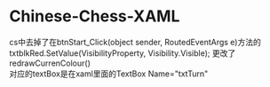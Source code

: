 # Chinese-Chess-XAML
cs中去掉了在btnStart_Click(object sender, RoutedEventArgs e)方法的txtblkRed.SetValue(VisibilityProperty, Visibility.Visible);
更改了redrawCurrenColour()  
对应的textBox是在xaml里面的TextBox Name="txtTurn"
